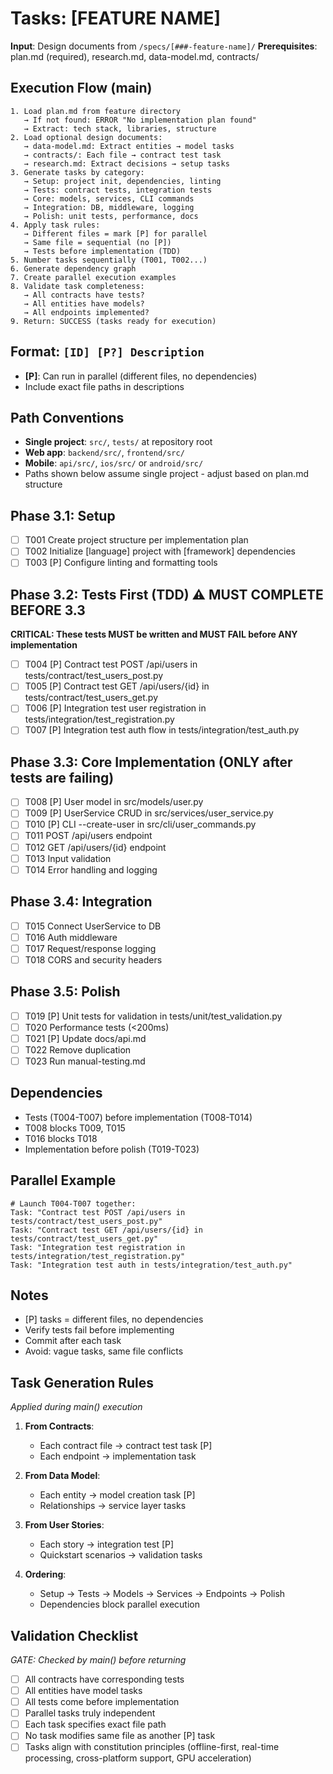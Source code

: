 # Tasks: [FEATURE NAME]

**Input**: Design documents from `/specs/[###-feature-name]/`
**Prerequisites**: plan.md (required), research.md, data-model.md, contracts/

## Execution Flow (main)

```
1. Load plan.md from feature directory
   → If not found: ERROR "No implementation plan found"
   → Extract: tech stack, libraries, structure
2. Load optional design documents:
   → data-model.md: Extract entities → model tasks
   → contracts/: Each file → contract test task
   → research.md: Extract decisions → setup tasks
3. Generate tasks by category:
   → Setup: project init, dependencies, linting
   → Tests: contract tests, integration tests
   → Core: models, services, CLI commands
   → Integration: DB, middleware, logging
   → Polish: unit tests, performance, docs
4. Apply task rules:
   → Different files = mark [P] for parallel
   → Same file = sequential (no [P])
   → Tests before implementation (TDD)
5. Number tasks sequentially (T001, T002...)
6. Generate dependency graph
7. Create parallel execution examples
8. Validate task completeness:
   → All contracts have tests?
   → All entities have models?
   → All endpoints implemented?
9. Return: SUCCESS (tasks ready for execution)
```

## Format: `[ID] [P?] Description`

-   **[P]**: Can run in parallel (different files, no dependencies)
-   Include exact file paths in descriptions

## Path Conventions

-   **Single project**: `src/`, `tests/` at repository root
-   **Web app**: `backend/src/`, `frontend/src/`
-   **Mobile**: `api/src/`, `ios/src/` or `android/src/`
-   Paths shown below assume single project - adjust based on plan.md structure

## Phase 3.1: Setup

-   [ ] T001 Create project structure per implementation plan
-   [ ] T002 Initialize [language] project with [framework] dependencies
-   [ ] T003 [P] Configure linting and formatting tools

## Phase 3.2: Tests First (TDD) ⚠️ MUST COMPLETE BEFORE 3.3

**CRITICAL: These tests MUST be written and MUST FAIL before ANY implementation**

-   [ ] T004 [P] Contract test POST /api/users in tests/contract/test_users_post.py
-   [ ] T005 [P] Contract test GET /api/users/{id} in tests/contract/test_users_get.py
-   [ ] T006 [P] Integration test user registration in tests/integration/test_registration.py
-   [ ] T007 [P] Integration test auth flow in tests/integration/test_auth.py

## Phase 3.3: Core Implementation (ONLY after tests are failing)

-   [ ] T008 [P] User model in src/models/user.py
-   [ ] T009 [P] UserService CRUD in src/services/user_service.py
-   [ ] T010 [P] CLI --create-user in src/cli/user_commands.py
-   [ ] T011 POST /api/users endpoint
-   [ ] T012 GET /api/users/{id} endpoint
-   [ ] T013 Input validation
-   [ ] T014 Error handling and logging

## Phase 3.4: Integration

-   [ ] T015 Connect UserService to DB
-   [ ] T016 Auth middleware
-   [ ] T017 Request/response logging
-   [ ] T018 CORS and security headers

## Phase 3.5: Polish

-   [ ] T019 [P] Unit tests for validation in tests/unit/test_validation.py
-   [ ] T020 Performance tests (<200ms)
-   [ ] T021 [P] Update docs/api.md
-   [ ] T022 Remove duplication
-   [ ] T023 Run manual-testing.md

## Dependencies

-   Tests (T004-T007) before implementation (T008-T014)
-   T008 blocks T009, T015
-   T016 blocks T018
-   Implementation before polish (T019-T023)

## Parallel Example

```
# Launch T004-T007 together:
Task: "Contract test POST /api/users in tests/contract/test_users_post.py"
Task: "Contract test GET /api/users/{id} in tests/contract/test_users_get.py"
Task: "Integration test registration in tests/integration/test_registration.py"
Task: "Integration test auth in tests/integration/test_auth.py"
```

## Notes

-   [P] tasks = different files, no dependencies
-   Verify tests fail before implementing
-   Commit after each task
-   Avoid: vague tasks, same file conflicts

## Task Generation Rules

_Applied during main() execution_

1. **From Contracts**:
    - Each contract file → contract test task [P]
    - Each endpoint → implementation task
2. **From Data Model**:
    - Each entity → model creation task [P]
    - Relationships → service layer tasks
3. **From User Stories**:

    - Each story → integration test [P]
    - Quickstart scenarios → validation tasks

4. **Ordering**:
    - Setup → Tests → Models → Services → Endpoints → Polish
    - Dependencies block parallel execution

## Validation Checklist

_GATE: Checked by main() before returning_

-   [ ] All contracts have corresponding tests
-   [ ] All entities have model tasks
-   [ ] All tests come before implementation
-   [ ] Parallel tasks truly independent
-   [ ] Each task specifies exact file path
-   [ ] No task modifies same file as another [P] task
-   [ ] Tasks align with constitution principles (offline-first, real-time processing, cross-platform support, GPU acceleration)
